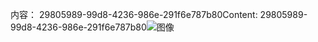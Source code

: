 <span data-ttu-id="ade62-101">内容： 29805989-99d8-4236-986e-291f6e787b80</span><span class="sxs-lookup"><span data-stu-id="ade62-101">Content: 29805989-99d8-4236-986e-291f6e787b80</span></span>![图像](46f024c6-8927-4621-8c6c-066351f2c0fe.png)
